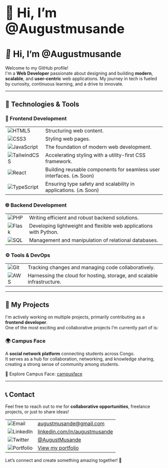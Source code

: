<h1 style="font-size: 3em;">👋 Hi, I’m @Augustmusande</h1>

<style>
@keyframes wave {
  0% { transform: rotate(0.0deg); }
  10% { transform: rotate(14.0deg); }
  20% { transform: rotate(-8.0deg); }
  30% { transform: rotate(14.0deg); }
  40% { transform: rotate(-4.0deg); }
  50% { transform: rotate(10.0deg); }
  60% { transform: rotate(0.0deg); }
  100% { transform: rotate(0.0deg); }
}

.wave-hand {
  display: inline-block;
  animation-name: wave;
  animation-duration: 2.5s;
  animation-iteration-count: infinite;
  transform-origin: 70% 70%;
}
</style>

<h1> <span class="wave-hand">👋</span> Hi, I’m @Augustmusande</h1>

Welcome to my GitHub profile!  
I'm a **Web Developer** passionate about designing and building **modern**, **scalable**, and **user-centric** web applications. My journey in tech is fueled by curiosity, continuous learning, and a drive to innovate.  

---

## 🔧 Technologies & Tools  

### 🌟 Frontend Development  
<table>
  <tr>
    <td><img src="https://img.shields.io/badge/-HTML5-E34F26?style=flat-square&logo=html5&logoColor=white" alt="HTML5"/></td>
    <td>Structuring web content.</td>
  </tr>
  <tr>
    <td><img src="https://img.shields.io/badge/-CSS3-1572B6?style=flat-square&logo=css3&logoColor=white" alt="CSS3"/></td>
    <td>Styling web pages.</td>
  </tr>
  <tr>
    <td><img src="https://img.shields.io/badge/-JavaScript-F7DF1E?style=flat-square&logo=javascript&logoColor=black" alt="JavaScript"/></td>
    <td>The foundation of modern web development.</td>
  </tr>
  <tr>
    <td><img src="https://img.shields.io/badge/-TailwindCSS-38B2AC?style=flat-square&logo=tailwind-css&logoColor=white" alt="TailwindCSS"/></td>
    <td>Accelerating styling with a utility-first CSS framework.</td>
  </tr>
  <tr>
    <td><img src="https://img.shields.io/badge/-React-61DAFB?style=flat-square&logo=react&logoColor=black" alt="React"/></td>
    <td>Building reusable components for seamless user interfaces. (🔜 Soon)</td>
  </tr>
  <tr>
    <td><img src="https://img.shields.io/badge/-TypeScript-007ACC?style=flat-square&logo=typescript&logoColor=white" alt="TypeScript"/></td>
    <td>Ensuring type safety and scalability in applications. (🔜 Soon)</td>
  </tr>
</table>

### 🌐 Backend Development  
<table>
  <tr>
    <td><img src="https://img.shields.io/badge/-PHP-777BB4?style=flat-square&logo=php&logoColor=white" alt="PHP"/></td>
    <td>Writing efficient and robust backend solutions.</td>
  </tr>
  <tr>
    <td><img src="https://img.shields.io/badge/-Flask-000000?style=flat-square&logo=flask&logoColor=white" alt="Flask"/></td>
    <td>Developing lightweight and flexible web applications with Python.</td>
  </tr>
  <tr>
    <td><img src="https://img.shields.io/badge/-SQL-4479A1?style=flat-square&logo=sql&logoColor=white" alt="SQL"/></td>
    <td>Management and manipulation of relational databases.</td>
  </tr>
</table>

### ⚙️ Tools & DevOps  
<table>
  <tr>
    <td><img src="https://img.shields.io/badge/-Git-F05032?style=flat-square&logo=git&logoColor=white" alt="Git"/></td>
    <td>Tracking changes and managing code collaboratively.</td>
  </tr>
  <tr>
    <td><img src="https://img.shields.io/badge/-AWS-232F3E?style=flat-square&logo=amazon-aws&logoColor=white" alt="AWS"/></td>
    <td>Harnessing the cloud for hosting, storage, and scalable infrastructure.</td>
  </tr>
</table>

---

## 🎨 My Projects  

I'm actively working on multiple projects, primarily contributing as a **frontend developer**.  
One of the most exciting and collaborative projects I’m currently part of is:  

### 🌍 **Campus Face**  
A **social network platform** connecting students across Congo.  
It serves as a hub for collaboration, networking, and knowledge sharing, creating a strong sense of community among students.  

🔗 Explore Campus Face: [campusface](http://www.campusface.net)  

---

## 📞 Contact  

Feel free to reach out to me for **collaborative opportunities**, freelance projects, or just to share ideas!  
<table>
  <tr>
    <td><img src="https://img.shields.io/badge/-Email-D14836?style=flat-square&logo=gmail&logoColor=white" alt="Email"/></td>
    <td><a href="mailto:augustmusande@gmail.com">augustmusande@gmail.com</a></td>
  </tr>
  <tr>
    <td><img src="https://img.shields.io/badge/-LinkedIn-0077B5?style=flat-square&logo=linkedin&logoColor=white" alt="LinkedIn"/></td>
    <td><a href="https://linkedin.com/in/augustmusande">linkedin.com/in/augustmusande</a></td>
  </tr>
  <tr>
    <td><img src="https://img.shields.io/badge/-Twitter-1DA1F2?style=flat-square&logo=twitter&logoColor=white" alt="Twitter"/></td>
    <td><a href="https://twitter.com/AugustMusande">@AugustMusande</a></td>
  </tr>
  <tr>
    <td><img src="https://img.shields.io/badge/-Portfolio-000000?style=flat-square&logo=github&logoColor=white" alt="Portfolio"/></td>
    <td><a href="https://augustmusande.github.io/my-portfolio/">View my portfolio</a></td>
  </tr>
</table>

Let’s connect and create something amazing together! 🚀
